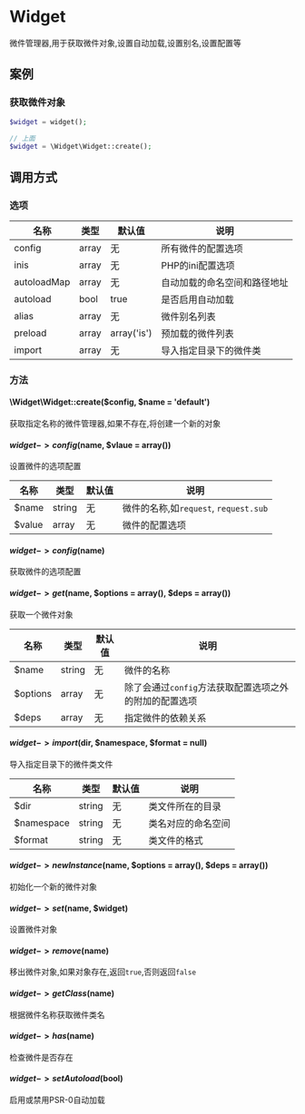 Widget
======

微件管理器,用于获取微件对象,设置自动加载,设置别名,设置配置等

案例
----

### 获取微件对象
```php
$widget = widget();

// 上面
$widget = \Widget\Widget::create();
```
调用方式
--------

### 选项

名称        | 类型   | 默认值        | 说明
------------|--------|---------------|------
config      | array  | 无            | 所有微件的配置选项
inis        | array  | 无            | PHP的ini配置选项 
autoloadMap | array  | 无            | 自动加载的命名空间和路径地址
autoload    | bool   | true          | 是否启用自动加载
alias       | array  | 无            | 微件别名列表
preload     | array  | array('is')   | 预加载的微件列表
import      | array  | 无            | 导入指定目录下的微件类

### 方法

#### \Widget\Widget::create($config, $name = 'default')
获取指定名称的微件管理器,如果不存在,将创建一个新的对象

#### $widget->config($name, $vlaue = array())
设置微件的选项配置

名称        | 类型   | 默认值        | 说明
------------|--------|---------------|------
$name       | string | 无            | 微件的名称,如`request`, `request.sub`
$value      | array  | 无            | 微件的配置选项 

#### $widget->config($name)
获取微件的选项配置

#### $widget->get($name, $options = array(), $deps = array())
获取一个微件对象

名称        | 类型   | 默认值        | 说明
------------|--------|---------------|------
$name       | string | 无            | 微件的名称
$options    | array  | 无            | 除了会通过`config`方法获取配置选项之外的附加的配置选项
$deps       | array  | 无            | 指定微件的依赖关系

#### $widget->import($dir, $namespace, $format = null)
导入指定目录下的微件类文件

名称        | 类型   | 默认值        | 说明
------------|--------|---------------|------
$dir        | string | 无            | 类文件所在的目录
$namespace  | string | 无            | 类名对应的命名空间
$format     | string | 无            | 类文件的格式

#### $widget->newInstance($name, $options = array(), $deps = array())
初始化一个新的微件对象

#### $widget->set($name, $widget)
设置微件对象

#### $widget->remove($name)
移出微件对象,如果对象存在,返回`true`,否则返回`false`

#### $widget->getClass($name)
根据微件名称获取微件类名

#### $widget->has($name)
检查微件是否存在

#### $widget->setAutoload($bool)
启用或禁用PSR-0自动加载